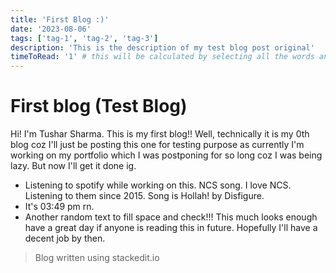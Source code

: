 ```yaml
---
title: 'First Blog :)'
date: '2023-08-06'
tags: ['tag-1', 'tag-2', 'tag-3']
description: 'This is the description of my test blog post original'
timeToRead: '1' # this will be calculated by selecting all the words and then dividing it by 4 and dividing it by 250 (average reading speed) # todo: change this to actual code instead of manually calculating like a chimpanzee
---
```


# First blog (Test Blog)

Hi! I'm Tushar Sharma. This is my first blog!! Well, technically it is my 0th blog coz I'll just be posting this one for testing purpose as currently I'm working on my portfolio which I was postponing for so long coz I was being lazy. But now I'll get it done ig.

- Listening to spotify while working on this. NCS song. I love NCS. Listening to them since 2015. Song is Hollah! by Disfigure.
- It's 03:49 pm rn.
- Another random text to fill space and check!!!
This much looks enough have a great day if anyone is reading this in future. Hopefully I'll have a decent job by then.

> Blog written using stackedit.io
